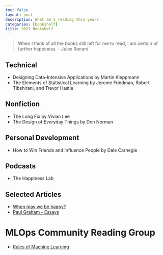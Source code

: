 ```yaml
---
toc: false
layout: post
description: What am I reading this year?
categories: [bookshelf]
title: 2021 Bookshelf
---
```


> When I think of all the books still left for me to read, I am certain of further happiness. - Jules Renard

## Technical

- Designing Data-Intensive Applications by Martin Kleppmann
- The Elements of Statistical Learning by Jerome Friedman, Robert Tibshirani, and Trevor Hastie

## Nonfiction

- The Long Fix by Vivian Lee
- The Design of Everyday Things by Don Norman

## Personal Development

- How to Win Friends and Influence People by Dale Carnegie

## Podcasts

- The Happiness Lab

## Selected Articles

- [When may we be happy?](https://www.econlib.org/when-may-we-be-happy/)
- [Paul Graham - Essays](http://paulgraham.com/articles.html)

# MLOps Community Reading Group

- [Rules of Machine Learning](https://developers.google.com/machine-learning/guides/rules-of-ml)
